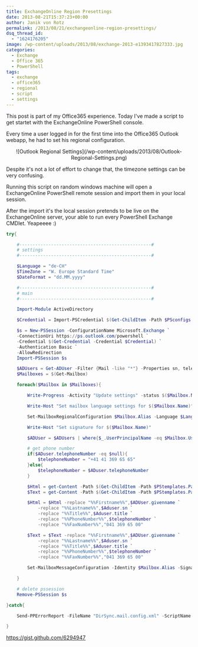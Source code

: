 ```yaml
---
title: ExchangeOnline Region Presettings
date: 2013-08-21T15:37:23+00:00
author: Janik von Rotz
permalink: /2013/08/21/exchangeonline-region-presettings/
dsq_thread_id:
  - "1624176205"
image: /wp-content/uploads/2013/08/exchange-2013-e1393417827333.jpg
categories:
  - Exchange
  - Office 365
  - PowerShell
tags:
  - exchange
  - office365
  - regional
  - script
  - settings
---
```

This post is part of my Office365 experience. Today I've made a script to get startet with the ExchangeOnline PowerShell console.

Every time a user logged in for the first time into the Office365 Outlook webapp, he had to set his regional configuration.

<!--more-->

<p style="text-align: center;">![Outlook Regional Settings](/wp-content/uploads/2013/08/Outlook-Regional-Settings.png)</p>

Despite it's not a lot of effort to change that, the timezone settings can be very confusing.

Running this script on random windows machine will open a ExchangeOnline PowerShell remote session and import them in your local session.

After the import it's the local session pretends to be live on the ExchangeOnline server, your able to run every PowerShell Exchange CMDlet. Yeapeeee :)

```powershell
try{

    #--------------------------------------------------#
    # settings
    #--------------------------------------------------#

    $Language = "de-CH"
    $TimeZone = "W. Europe Standard Time"
    $DateFormat = "dd.MM.yyyy"

    #--------------------------------------------------#
    # main
    #--------------------------------------------------#

    Import-Module ActiveDirectory

    $Credential = Import-PSCredential $(Get-ChildItem -Path $PSconfigs.Path -Filter "Office365.credentials.config.xml" -Recurse).FullName

    $s = New-PSSession -ConfigurationName Microsoft.Exchange `
    -ConnectionUri https://ps.outlook.com/powershell `
    -Credential $(Get-Credential -Credential $Credential) `
    -Authentication Basic `
    -AllowRedirection
    Import-PSSession $s

    $ADUsers = Get-ADUser -Filter {Mail -like "*"} -Properties sn, telephoneNumber, title
    $Mailboxes = $(Get-Mailbox)

    foreach($Mailbox in $Mailboxes){

        Write-Progress -Activity "Update settings" -status $($Mailbox.Name) -percentComplete ([Int32](([Array]::IndexOf($Mailboxes, $Mailbox)/($Mailboxes.count))*100))

        Write-Host "Set mailbox language settings for $($Mailbox.Name)"

        Set-MailboxRegionalConfiguration $Mailbox.Alias -Language $Language -TimeZone $TimeZone -LocalizeDefaultFolderName -DateFormat $DateFormat

        Write-Host "Set signature for $($Mailbox.Name)"

        $ADUser = $ADUsers | where{$_.UserPrincipalName -eq $Mailbox.UserPrincipalName} | select -First 1

        # get phone number
        if($ADuser.telephoneNumber -eq $null){
            $telephoneNumber = "+41 41 369 65 65"
        }else{
            $telephoneNumber = $ADuser.telephoneNumber
        }

        $Html = get-Content -Path $(Get-ChildItem -Path $PStemplates.Path -Filter "vbl signature.html" -Recurse).FullName
        $Text = get-Content -Path $(Get-ChildItem -Path $PStemplates.Path -Filter "vbl signature.txt" -Recurse).FullName

        $Html = $Html -replace "%%Firstname%%",$ADUser.givenname `
            -replace "%%Lastname%%",$Aduser.sn `
            -replace "%%Title%%",$Aduser.title `
            -replace "%%PhoneNumber%%",$telephoneNumber `
            -replace "%%FaxNumber%%","041 369 65 00"

        $Text = $Text -replace "%%Firstname%%",$ADUser.givenname `
            -replace "%%Lastname%%",$Aduser.sn `
            -replace "%%Title%%",$Aduser.title `
            -replace "%%PhoneNumber%%",$telephoneNumber `
            -replace "%%FaxNumber%%","041 369 65 00"

        Set-MailboxMessageConfiguration -Identity $Mailbox.Alias -SignatureHtml $HTML -AutoAddSignature $true -SignatureText $TEXT

    }

    # delete pssession
    Remove-PSSession $s

}catch{

    Send-PPErrorReport -FileName "DirSync.mail.config.xml" -ScriptName $MyInvocation.InvocationName

}
```

<a href="https://gist.github.com/6294947" target="_blank">https://gist.github.com/6294947</a>